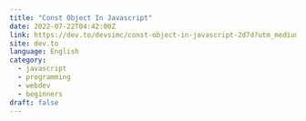 ```yaml
---
title: "Const Object In Javascript"
date: 2022-07-22T04:42:00Z
link: https://dev.to/devsimc/const-object-in-javascript-2d7d?utm_medium=RSS&utm_source=news.12bit.vn
site: dev.to
language: English
category:
  - javascript
  - programming
  - webdev
  - beginners
draft: false
---
```

